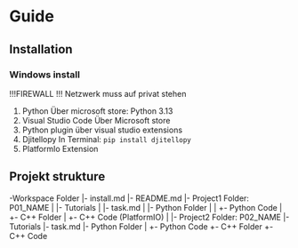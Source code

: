 # Guide
## Installation 
### Windows install

!!!FIREWALL
!!! Netzwerk muss auf privat stehen

1. Python
    Über microsoft store: Python 3.13
2. Visual Studio Code
    Über Microsoft store
3. Python plugin
    über visual studio extensions
4. Djitellopy
    In Terminal: `pip install djitellopy`
5. PlatformIo Extension

## Projekt strukture
-Workspace Folder
 |- install.md
 |- README.md
 |- Project1 Folder: P01_NAME
 |  |- Tutorials
 |  |- task.md
 |  |- Python Folder
 |  |  +- Python Code
 |  +- C++ Folder
 |     +- C++ Code (PlatformIO)
 |
 |- Project2 Folder: P02_NAME
    |- Tutorials
    |- task.md
    |- Python Folder
    |  +- Python Code
    +- C++ Folder
       +- C++ Code